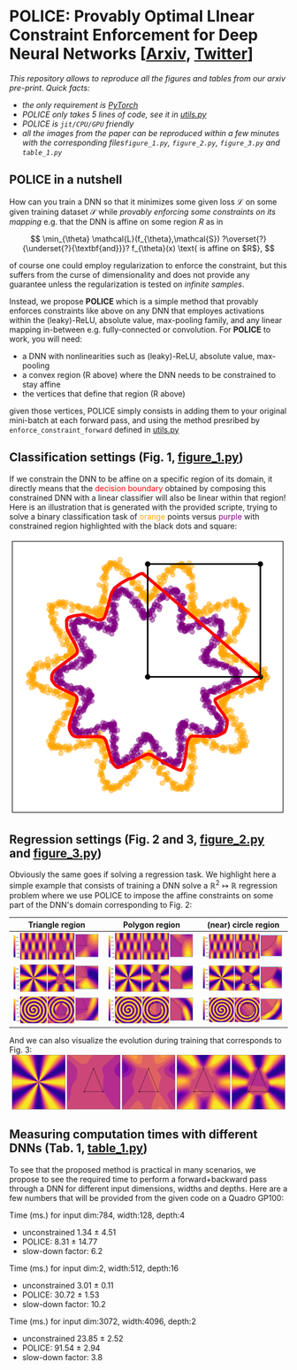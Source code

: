 # **POLICE**: **P**rovably **O**ptimal **LI**near **C**onstraint **E**nforcement for Deep Neural Networks [[Arxiv](https://arxiv.org/abs/2211.01340), [Twitter](https://twitter.com/randall_balestr/status/1587973035335843840?s=20&t=gFV-VdN_LVAdPrcngWvO3Q)]

*This repository allows to reproduce all the figures and tables from our arxiv pre-print. Quick facts:*

- *the only requirement is [PyTorch](https://pytorch.org/TensorRT/tutorials/installation.html)*
- *POLICE only takes 5 lines of code, see it in [utils.py](./utils.py)*
- *POLICE is `jit/CPU/GPU` friendly*
- *all the images from the paper can be reproduced within a few minutes with the corresponding files`figure_1.py`, `figure_2.py`, `figure_3.py` and `table_1.py`*

## POLICE in a nutshell
How can you train a DNN so that it minimizes some given loss $\mathcal{L}$ on some given training dataset $\mathcal{S}$  while *provably enforcing some constraints on its mapping* e.g. that the DNN is affine on some region $R$ as in

$$
\min_{\theta} \mathcal{L}(f_{\theta},\mathcal{S})  ?\overset{?}{\underset{?}{\textbf{and}}}?  f_{\theta}(x) \text{ is affine on $R$},
$$

of course one could employ regularization to enforce the constraint, but this suffers from the curse of dimensionality and does not provide any guarantee unless the regularization is tested on *infinite samples*.

Instead, we propose **POLICE** which is a simple method that provably enforces constraints like above on any DNN that employes activations within the (leaky)-ReLU, absolute value, max-pooling family, and any linear mapping in-between e.g. fully-connected or convolution. 
For **POLICE** to work, you will need:

- a DNN with nonlinearities such as (leaky)-ReLU, absolute value, max-pooling 
- a convex region (R above) where the DNN needs to be constrained to stay affine
- the vertices that define that region (R above)

given those vertices, POLICE simply consists in adding them to your original mini-batch at each forward pass, and using the method presribed by `enforce_constraint_forward` defined in [utils.py](./utils.py)

## Classification settings (Fig. 1, [figure_1.py](./figure_1.py))

If we constrain the DNN to be affine on a specific region of its domain, it directly means that the <span style="color:red">decision boundary</span> obtained by composing this constrained DNN with a linear classifier will also be linear within that region! Here is an illustration that is generated with the provided scripte, trying to solve a binary classification task of <span style="color:orange">orange</span> points versus <span style="color:purple">purple</span> with constrained region highlighted with the black dots and square:

![alt text](figures/constrained_classification.png "Title")

## Regression settings (Fig. 2 and 3, [figure_2.py](./figure_2.py) and [figure_3.py](./figure_3.py))

Obviously the same goes if solving a regression task. We highlight here a simple example that consists of training a DNN solve a $\mathbb{R}^2 \mapsto \mathbb{R}$ regression problem where we use POLICE to impose the affine constraints on some part of the DNN's domain corresponding to Fig. 2:

| Triangle region                                             | Polygon region                                             | (near) circle region                                      |
| ----------------------------------------------------------- | ---------------------------------------------------------- | --------------------------------------------------------- |
| ![alt text](figures/regression_wave_triangle.png "Title")   | ![alt text](figures/regression_wave_polygon.png "Title")   | ![alt text](figures/regression_wave_circle.png "Title")   |
| ![alt text](figures/regression_rays_triangle.png "Title")   | ![alt text](figures/regression_rays_polygon.png "Title")   | ![alt text](figures/regression_rays_circle.png "Title")   |
| ![alt text](figures/regression_spiral_triangle.png "Title") | ![alt text](figures/regression_spiral_polygon.png "Title") | ![alt text](figures/regression_spiral_circle.png "Title") |


And we can also visualize the evolution during training that corresponds to Fig. 3:
 ![alt text](figures/training_evolution.png "Title") 


## Measuring computation times with different DNNs (Tab. 1, [table_1.py](./table_1.py))

To see that the proposed method is practical in many scenarios, we propose to see the required time to perform a forward+backward pass through a DNN for different input dimensions, widths and depths. Here are a few numbers that will be provided from the given code on a Quadro GP100:

Time (ms.) for input dim:784, width:128, depth:4
  - unconstrained 1.34 $\pm$ 4.51
  - POLICE: 8.31 $\pm$ 14.77
  - slow-down factor: 6.2

Time (ms.) for input dim:2, width:512, depth:16
  - unconstrained 3.01 $\pm$ 0.11
  - POLICE: 30.72 $\pm$ 1.53
  - slow-down factor: 10.2

Time (ms.) for input dim:3072, width:4096, depth:2
  - unconstrained 23.85 $\pm$ 2.52
  - POLICE: 91.54 $\pm$ 2.94
  - slow-down factor: 3.8